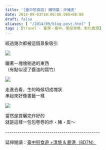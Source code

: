 ```yaml
---
title: '[臺中怒食遊] 購物篇：炸豬皮'
date: 2014-09-03T10:00:00.000+08:00
draft: false
aliases: [ "/2014/09/blog-post.html" ]
tags : [travel - 臺灣・臺中、南投清境、彰化鹿港]
---
```


經過幾次都被這個景象吸引  

[![](https://1.bp.blogspot.com/-DLXvjDXiXbU/XExLgI6h56I/AAAAAAAAGw0/-zHTN1EEfLM_-bc2WvFESEvMwtifD0k4wCLcBGAs/s640/14904240920_a22b3ede59_z.jpg)](https://1.bp.blogspot.com/-DLXvjDXiXbU/XExLgI6h56I/AAAAAAAAGw0/-zHTN1EEfLM_-bc2WvFESEvMwtifD0k4wCLcBGAs/s1600/14904240920_a22b3ede59_z.jpg)

曬著一塊塊剔透的東西  
（有點似浸了醬油的腐竹）  

[![](https://2.bp.blogspot.com/-AWbt27_KEcY/XExLkXJ4koI/AAAAAAAAGw4/kVQbMC8rFiU9fEydAWrFUu4Qe-COeAWWACLcBGAs/s640/15067895806_e530521673_z.jpg)](https://2.bp.blogspot.com/-AWbt27_KEcY/XExLkXJ4koI/AAAAAAAAGw4/kVQbMC8rFiU9fEydAWrFUu4Qe-COeAWWACLcBGAs/s1600/15067895806_e530521673_z.jpg)

走進去看，生的時候切成塊狀  
串起來好像書籤一樣  

[![](https://3.bp.blogspot.com/-KGwir5ULbhs/XExLp4xKlkI/AAAAAAAAGw8/iPrfw9fVH88ek0S3jvBSaekWkw0ZotcmgCLcBGAs/s640/14904241370_d21033b42b_z.jpg)](https://3.bp.blogspot.com/-KGwir5ULbhs/XExLp4xKlkI/AAAAAAAAGw8/iPrfw9fVH88ek0S3jvBSaekWkw0ZotcmgCLcBGAs/s1600/14904241370_d21033b42b_z.jpg)

當然是買曬完炸好的  
就是這樣一包包卷卷的炸・豬・皮～  
  
\-----------------------------------------------  
  
延伸閱讀：[臺中怒食遊 +清境 & 鹿港（8D7N）](http://www.hidie.net/2014/09/8d7n.html)